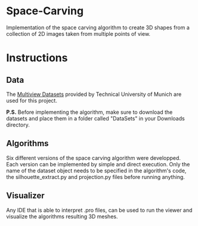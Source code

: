 # Space-Carving
Implementation of the space carving algorithm to create 3D shapes from a collection of 2D images taken from multiple points of view.

# Instructions

## Data

The [Multiview Datasets](https://vision.in.tum.de/data/datasets/3dreconstruction) provided by Technical University of Munich are used for this project.

**P.S.** Before implementing the algorithm, make sure to download the datasets and place them in a folder called "DataSets" in your Downloads directory.

## Algorithms

Six different versions of the space carving algorithm were developped. Each version can be implemented by simple and direct execution. Only the name of the dataset object needs to be specified in the algorithm's code, the silhouette_extract.py and projection.py files before running anything.

## Visualizer

Any IDE that is able to interpret .pro files, can be used to run the viewer and visualize the algorithms resulting 3D meshes.
